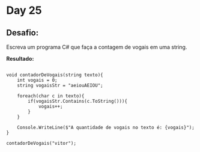 # Day 25

## Desafio:

Escreva um programa C# que faça a contagem de vogais em uma string.

**Resultado:**

```cshap

void contadorDeVogais(string texto){
    int vogais = 0;
    string vogaisStr = "aeiouAEIOU";
    
    foreach(char c in texto){
        if(vogaisStr.Contains(c.ToString())){
            vogais++;
        }
    }
    
    Console.WriteLine($"A quantidade de vogais no texto é: {vogais}");
}

contadorDeVogais("vitor");